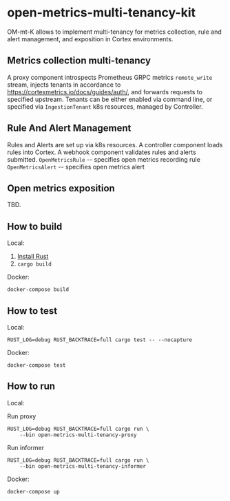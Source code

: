 open-metrics-multi-tenancy-kit
=================================

OM-mt-K allows to implement multi-tenancy for metrics collection,
rule and alert management, and exposition in Cortex environments.

Metrics collection multi-tenancy
--------------------------------
A proxy component introspects Prometheus GRPC metrics `remote_write` stream,
injects tenants in accordance to https://cortexmetrics.io/docs/guides/auth/,
and forwards requests to specified upstream. Tenants can be either enabled
via command line, or specified via `IngestionTenant` k8s resources, managed by Controller.

Rule And Alert Management
-------------------------
Rules and Alerts are set up via k8s resources.
A controller component loads rules into Cortex.
A webhook component validates rules and alerts submitted.
`OpenMetricsRule` -- specifies open metrics recording rule
`OpenMetricsAlert` -- specifies open metrics alert

Open metrics exposition
-----------------------
TBD.

How to build
-------------

Local:

1) [Install Rust](https://doc.rust-lang.org/cargo/getting-started/installation.html)
2) `cargo build`

Docker:

`docker-compose build`

How to test
-----------

Local:

```
RUST_LOG=debug RUST_BACKTRACE=full cargo test -- --nocapture
```

Docker:

`docker-compose test`

How to run
----------
Local:

Run proxy
```
RUST_LOG=debug RUST_BACKTRACE=full cargo run \
    --bin open-metrics-multi-tenancy-proxy
```

Run informer

```
RUST_LOG=debug RUST_BACKTRACE=full cargo run \
    --bin open-metrics-multi-tenancy-informer
```

Docker:

`docker-compose up`
